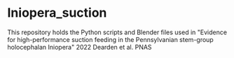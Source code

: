 # Iniopera_suction
This repository holds the Python scripts and Blender files used in "Evidence for high-performance suction feeding in the Pennsylvanian stem-group holocephalan Iniopera" 2022 Dearden et al. PNAS
